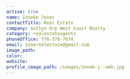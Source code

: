 ```yaml
---
active: true
name: Inneke Jonas
contactTitle: Real Estate
company: Sutton Grp West Coast Realty
category: realestateagents
phoneOffice: 778-378-7074
email: innerealestate@gmail.com
image_path:
color:
website:
profile_image_path: /images/innek-j--web.jpg
---
```



